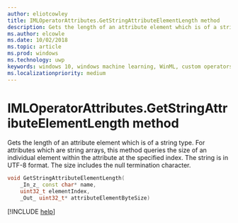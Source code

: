```yaml
---
author: eliotcowley
title: IMLOperatorAttributes.GetStringAttributeElementLength method
description: Gets the length of an attribute element which is of a string type.
ms.author: elcowle
ms.date: 10/02/2018
ms.topic: article
ms.prod: windows
ms.technology: uwp
keywords: windows 10, windows machine learning, WinML, custom operators, GetStringAttributeElementLength
ms.localizationpriority: medium
---
```


# IMLOperatorAttributes.GetStringAttributeElementLength method

Gets the length of an attribute element which is of a string type. For attributes which are string arrays, this method queries the size of an individual element within the attribute at the specified index. The string is in UTF-8 format.  The size includes the null termination character.

```cpp
void GetStringAttributeElementLength(
    _In_z_ const char* name,
    uint32_t elementIndex,
    _Out_ uint32_t* attributeElementByteSize)
```

[!INCLUDE [help](../includes/get-help.md)]